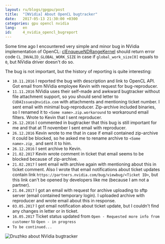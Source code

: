 ```yaml
---
layout: ru/blogs/gpgpu/post
title:  "[NVidia] About OpenCL bugtracker"
date:   2017-05-13 21:30:00 +0300
categories: gpu opencl nvidia
lang:   en
id:     4_nvidia_opencl_bugreport
---
```


Some time ago I encountered very simple and minor bug in NVidia implementation of OpenCL: 
 [clEnqueueNDRangeKernel](https://www.khronos.org/registry/OpenCL/sdk/1.2/docs/man/xhtml/clEnqueueNDRangeKernel.html) should return error code
 ```CL_INVALID_GLOBAL_WORK_SIZE``` in case if ```global_work_size[0]``` equals to ```0```, but NVidia driver doesn't do so.
 
The bug is not important, but the history of reporting is quite interesting:

 - ```10.11.2016``` I reported the bug with description and link to OpenCL API. Got email from NVidia employee Kevin with request for bug-reproducer.
 - ```11.11.2016``` NVidia uses their self-made and awkward bugtracker without file attachment support, so you should send letter to ```CUDAIssues@nvidia.com``` with attachments and mentioning ticket number. I sent email with minimal bug-reproducer. Zip-archive included binaries, so I renamed it to ```<Some name>.zip.workaround``` to workaround email filters. Wrote to Kevin that I sent reproducer.  
 - ```26.12.2016``` I commented in bugtracker that this bug is still important for me and that at 11 november I sent email with reproducer.
 - ```26.12.2016``` Kevin wrote to me that in case if email contained zip-archive it could be blocked, so he asked me to rename archive to ```<Some name>.zip_``` and sent it to him.
 - ```26.12.2016``` I sent archive to Kevin.
 - ```21.02.2017``` Kevin wrote comment in ticket that email seems to be blocked because of zip-archive. 
 - ```21.02.2017``` I sent email with archive again with mentioning about this in ticket comment. Also I wrote that email notifications about ticket updates contain link ```https://partners.nvidia.com/bug/viewbug/<Ticket ID>```, but this link can't be opened by developers like me (because I am not a partner).
 - ```21.04.2017``` I got an email with request for archive uploading to sftp server (email contained temporary login). I uploaded archive with reproducer and wrote email about this in response.
 - ```03.05.2017``` I got email notification about ticket update, but I couldn't find any changes in letter or in ticket.
 - ```16.05.2017``` Ticket status updated from ```Open - Requested more info from customer``` to ```Open - in progress```
 - ```To be continued...```
 
![Druzhko about NVidia bugtracker](/static/2017/05/13/good_bugtracker_en.jpg)
